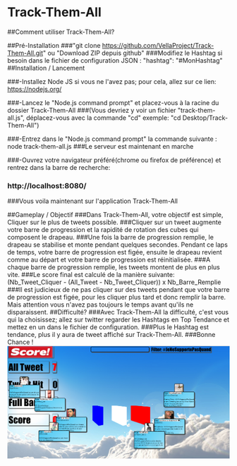 # Track-Them-All

##Comment utiliser Track-Them-All?

##Pré-Installation
###"git clone https://github.com/VellaProject/Track-Them-All.git" ou "Download ZIP depuis github"
###Modifiez le Hashtag si besoin dans le fichier de configuration JSON : "hashtag": "#MonHashtag"
##Installation / Lancement

###-Installez Node JS si vous ne l'avez pas; pour cela, allez sur ce lien: https://nodejs.org/

###-Lancez le "Node.js command prompt" et placez-vous à la racine du dossier Track-Them-All
###(Vous devriez y voir un fichier "track-them-all.js", déplacez-vous avec la commande "cd" exemple: "cd Desktop/Track-Them-All")

###-Entrez dans le "Node.js command prompt" la commande suivante : node track-them-all.js
###Le serveur est maintenant en marche

###-Ouvrez votre navigateur préféré(chrome ou firefox de préférence) et rentrez dans la barre de recherche:
### http://localhost:8080/

###Vous voila maintenant sur l'application Track-Them-All

##Gameplay / Objectif
###Dans Track-Them-All, votre objectif est simple, Cliquer sur le plus de tweets possible.
###Cliquer sur un tweet augmente votre barre de progression et la rapidité de rotation des cubes qui composent le drapeau.
###Une fois la barre de progression remplie, le drapeau se stabilise et monte pendant quelques secondes. Pendant ce laps de temps, votre barre de progression est figée, ensuite le drapeau revient comme au départ et votre barre de progression est réinitialisée.
###A chaque barre de progression remplie, les tweets montent de plus en plus vite.
###Le score final est calculé de la manière suivante: (Nb_Tweet_Cliquer  - (All_Tweet - Nb_Tweet_Cliquer)) x Nb_Barre_Remplie
###Il est judicieux de ne pas cliquer sur des tweets pendant que votre barre de progression est figée, pour les cliquer plus tard et donc remplir la barre. Mais attention vous n'avez pas toujours le temps avant qu'ils ne disparaissent.
##Difficulté?
###Avec Track-Them-All la difficulté, c'est vous qui la choisissez; allez sur twitter regarder les Hashtags en Top Tendance et mettez en un dans le fichier de configuration.
###Plus le Hashtag est tendance, plus il y aura de tweet affiché sur Track-Them-All.
###Bonne Chance !
![Track-Them-All](https://github.com/VellaProject/Track-Them-All/blob/master/examples/img_2.png)